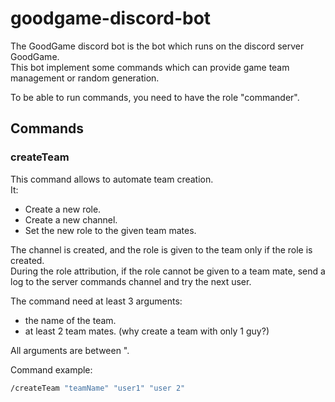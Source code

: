 # goodgame-discord-bot

The GoodGame discord bot is the bot which runs on the discord server GoodGame.  
This bot implement some commands which can provide game team management or random generation.

To be able to run commands, you need to have the role "commander".

## Commands

### createTeam

This command allows to automate team creation.  
It:

- Create a new role.
- Create a new channel.
- Set the new role to the given team mates.

The channel is created, and the role is given to the team only if the role is created.  
During the role attribution, if the role cannot be given to a team mate, send a log to the server commands channel and try the next user.

The command need at least 3 arguments:

- the name of the team.
- at least 2 team mates. (why create a team with only 1 guy?)

All arguments are between ".

Command example:

```bash
/createTeam "teamName" "user1" "user 2"
```
